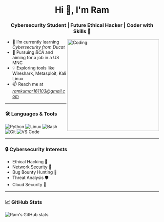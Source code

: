 

<h1 align="center">Hi 👋, I'm Ram</h1>
<h3 align="center">Cybersecurity Student | Future Ethical Hacker | Coder with Skills 🚀</h3>

<img align="right" alt="Coding" width="300" src="https://media.giphy.com/media/qgQUggAC3Pfv687qPC/giphy.gif">

- 🔭 I’m currently learning *Cybersecurity from Ducat*
- 🌱 Pursuing *BCA* and aiming for a job in a US MNC 
- 💡 Exploring tools like Wireshark, Metasploit, Kali Linux
- 📫 Reach me at *ramkumar161103@gmail.com* 

---

### 🛠 Languages & Tools
![Python](https://img.shields.io/badge/Python-3670A0?style=for-the-badge&logo=python&logoColor=fff)
![Linux](https://img.shields.io/badge/Linux-FCC624?style=for-the-badge&logo=linux&logoColor=000)
![Bash](https://img.shields.io/badge/Bash-121011?style=for-the-badge&logo=gnu-bash&logoColor=white)
![Git](https://img.shields.io/badge/Git-F05032?style=for-the-badge&logo=git&logoColor=white)
![VS Code](https://img.shields.io/badge/VSCode-007ACC?style=for-the-badge&logo=visual-studio-code&logoColor=white)

---

### 🔒 Cybersecurity Interests
- Ethical Hacking 🐍
- Network Security 🔐
- Bug Bounty Hunting 🐞
- Threat Analysis 🛡
- Cloud Security 🔐

---

### 📈 GitHub Stats
![Ram's GitHub stats](https://github-readme-stats.vercel.app/api?username=codewithramm&show_icons=true&theme=radical)
